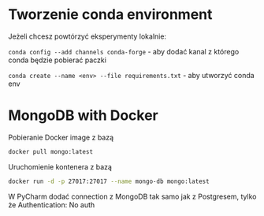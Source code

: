 # Tworzenie conda environment
Jeżeli chcesz powtórzyć eksperymenty lokalnie: 

```conda config --add channels conda-forge``` - aby dodać kanal z którego conda będzie pobierać paczki

```conda create --name <env> --file requirements.txt``` - aby utworzyć conda env

# MongoDB with Docker
Pobieranie Docker image z bazą
```bash
docker pull mongo:latest
```

Uruchomienie kontenera z bazą
```bash
docker run -d -p 27017:27017 --name mongo-db mongo:latest
```

W PyCharm dodać connection z MongoDB tak samo jak z Postgresem, tylko że Authentication: No auth
